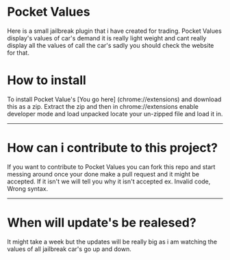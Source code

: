 # Pocket Values
<p>Here is a small jailbreak plugin that i have created for trading. Pocket Values display's values of car's demand it is really light weight and cant really display all the values of call the car's sadly you should check the website for that.</p>

# How to install
<p>To install Pocket Value's [You go here] (chrome://extensions) and download this as a zip. Extract the zip and then in chrome://extensions enable developer mode and load unpacked locate your un-zipped file and load it in.</p>

---

# How can i contribute to this project?
If you want to contribute to Pocket Values you can fork this repo and start messing around once your done make a pull request and it might be accepted. If it isn't we will tell you why it isn't accepted ex. Invalid code, Wrong syntax.

---

# When will update's be realesed?
It might take a week but the updates will be really big as i am watching the values of all jailbreak car's go up and down.
